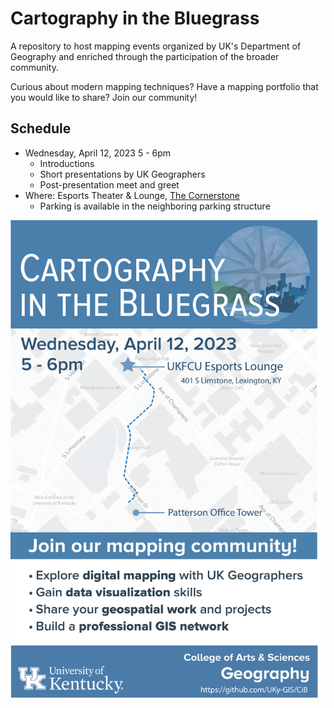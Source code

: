 # Cartography in the Bluegrass

A repository to host mapping events organized by UK's Department of Geography and enriched through the participation of the broader community.

Curious about modern mapping techniques? Have a mapping portfolio that you would like to share? Join our community!

## Schedule

- Wednesday, April 12, 2023 5 - 6pm
  - Introductions
  - Short presentations by UK Geographers
  - Post-presentation meet and greet
- Where: Esports Theater & Lounge, [The Cornerstone](https://cornerstone.uky.edu/)
  - Parking is available in the neighboring parking structure

![Cartography in the Bluegrass 01](images/CiB-no-01.png)
